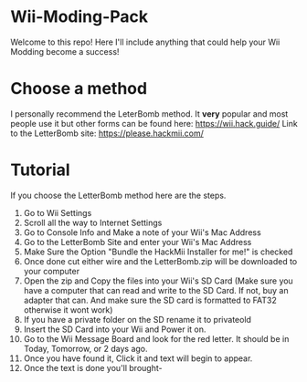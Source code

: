 # Wii-Moding-Pack

Welcome to this repo!
Here I'll include anything that could help your Wii Modding become a success!

# Choose a method
I personally recommend the LeterBomb method. It **very** popular and most people use it but other forms can be found here: https://wii.hack.guide/
Link to the LetterBomb site: https://please.hackmii.com/

# Tutorial
If you choose the LetterBomb method here are the steps.

1. Go to Wii Settings
2. Scroll all the way to Internet Settings
3. Go to Console Info and Make a note of your Wii's Mac Address
4. Go to the LetterBomb Site and enter your Wii's Mac Address
5. Make Sure the Option "Bundle the HackMii Installer for me!" is checked
6. Once done cut either wire and the LetterBomb.zip will be downloaded to your computer
7. Open the zip and Copy the files into your Wii's SD Card (Make sure you have a computer that can read and write to the SD Card. If not, buy an adapter that can. And make sure the SD card is formatted to FAT32 otherwise it wont work)
8. If you have a private folder on the SD rename it to privateold
9. Insert the SD Card into your Wii and Power it on.
10. Go to the Wii Message Board and look for the red letter. It should be in Today, Tomorrow, or 2 days ago.
11. Once you have found it, Click it and text will begin to appear.
12. Once the text is done you'll brought-
